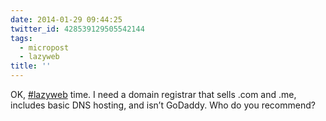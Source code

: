 ```yaml
---
date: 2014-01-29 09:44:25
twitter_id: 428539129505542144
tags:
  - micropost
  - lazyweb
title: ''
---
```


OK, [#lazyweb](https://twitter.com/hashtag/lazyweb) time. I need a domain registrar that sells .com and .me, includes basic DNS hosting, and isn’t GoDaddy. Who do you recommend?
